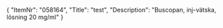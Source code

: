 {
  "ItemNr": "058164",
  "Title": "test",
  "Description": "Buscopan, inj-vätska, lösning 20 mg/ml"
}